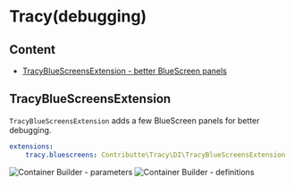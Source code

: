 # Tracy(debugging)

## Content

- [TracyBlueScreensExtension - better BlueScreen panels](#tracybluescreensextension)

## TracyBlueScreensExtension

`TracyBlueScreensExtension` adds a few BlueScreen panels for better debugging.

```yaml
extensions:
    tracy.bluescreens: Contributte\Tracy\DI\TracyBlueScreensExtension
```

![Container Builder - parameters][container-builder-parameters] 
![Container Builder - definitions][container-builder-definitions] 

[container-builder-parameters]: https://raw.githubusercontent.com/contributte/tracy/master/.docs/assets/container-builder-parameters.png "Container Builder - parameters"
[container-builder-definitions]: https://raw.githubusercontent.com/contributte/tracy/master/.docs/assets/container-builder-definitions.png "Container Builder - definitions"
